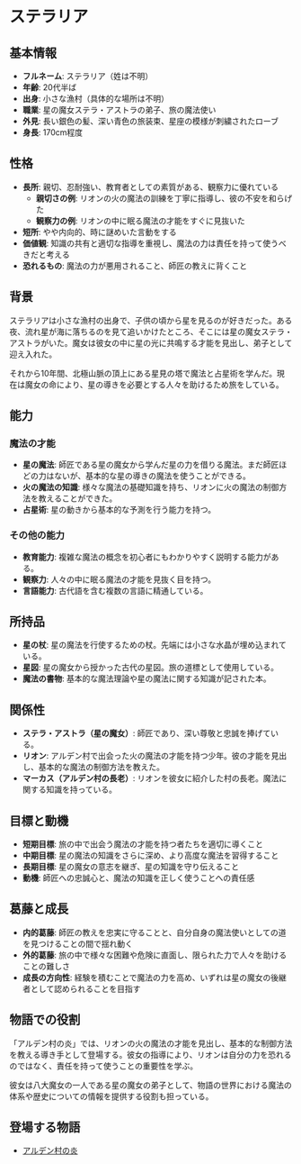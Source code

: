 # ステラリア

## 基本情報

- **フルネーム**: ステラリア（姓は不明）
- **年齢**: 20代半ば
- **出身**: 小さな漁村（具体的な場所は不明）
- **職業**: 星の魔女ステラ・アストラの弟子、旅の魔法使い
- **外見**: 長い銀色の髪、深い青色の旅装束、星座の模様が刺繍されたローブ
- **身長**: 170cm程度

## 性格

- **長所**: 親切、忍耐強い、教育者としての素質がある、観察力に優れている
  - **親切さの例**: リオンの火の魔法の訓練を丁寧に指導し、彼の不安を和らげた
  - **観察力の例**: リオンの中に眠る魔法の才能をすぐに見抜いた
- **短所**: やや内向的、時に謎めいた言動をする
- **価値観**: 知識の共有と適切な指導を重視し、魔法の力は責任を持って使うべきだと考える
- **恐れるもの**: 魔法の力が悪用されること、師匠の教えに背くこと

## 背景

ステラリアは小さな漁村の出身で、子供の頃から星を見るのが好きだった。ある夜、流れ星が海に落ちるのを見て追いかけたところ、そこには星の魔女ステラ・アストラがいた。魔女は彼女の中に星の光に共鳴する才能を見出し、弟子として迎え入れた。

それから10年間、北極山脈の頂上にある星見の塔で魔法と占星術を学んだ。現在は魔女の命により、星の導きを必要とする人々を助けるため旅をしている。

## 能力

### 魔法の才能

- **星の魔法**: 師匠である星の魔女から学んだ星の力を借りる魔法。まだ師匠ほどの力はないが、基本的な星の導きの魔法を使うことができる。
- **火の魔法の知識**: 様々な魔法の基礎知識を持ち、リオンに火の魔法の制御方法を教えることができた。
- **占星術**: 星の動きから基本的な予測を行う能力を持つ。

### その他の能力

- **教育能力**: 複雑な魔法の概念を初心者にもわかりやすく説明する能力がある。
- **観察力**: 人々の中に眠る魔法の才能を見抜く目を持つ。
- **言語能力**: 古代語を含む複数の言語に精通している。

## 所持品

- **星の杖**: 星の魔法を行使するための杖。先端には小さな水晶が埋め込まれている。
- **星図**: 星の魔女から授かった古代の星図。旅の道標として使用している。
- **魔法の書物**: 基本的な魔法理論や星の魔法に関する知識が記された本。

## 関係性

- **ステラ・アストラ（星の魔女）**: 師匠であり、深い尊敬と忠誠を捧げている。
- **リオン**: アルデン村で出会った火の魔法の才能を持つ少年。彼の才能を見出し、基本的な魔法の制御方法を教えた。
- **マーカス（アルデン村の長老）**: リオンを彼女に紹介した村の長老。魔法に関する知識を持っている。

## 目標と動機

- **短期目標**: 旅の中で出会う魔法の才能を持つ者たちを適切に導くこと
- **中期目標**: 星の魔法の知識をさらに深め、より高度な魔法を習得すること
- **長期目標**: 星の魔女の意志を継ぎ、星の知識を守り伝えること
- **動機**: 師匠への忠誠心と、魔法の知識を正しく使うことへの責任感

## 葛藤と成長

- **内的葛藤**: 師匠の教えを忠実に守ることと、自分自身の魔法使いとしての道を見つけることの間で揺れ動く
- **外的葛藤**: 旅の中で様々な困難や危険に直面し、限られた力で人々を助けることの難しさ
- **成長の方向性**: 経験を積むことで魔法の力を高め、いずれは星の魔女の後継者として認められることを目指す

## 物語での役割

「アルデン村の炎」では、リオンの火の魔法の才能を見出し、基本的な制御方法を教える導き手として登場する。彼女の指導により、リオンは自分の力を恐れるのではなく、責任を持って使うことの重要性を学ぶ。

彼女は八大魔女の一人である星の魔女の弟子として、物語の世界における魔法の体系や歴史についての情報を提供する役割も担っている。

## 登場する物語

- [アルデン村の炎](/stories/origins/alden_village_flame.md)